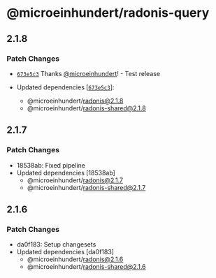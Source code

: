 # @microeinhundert/radonis-query

## 2.1.8

### Patch Changes

- [`673e5c3`](https://github.com/microeinhundert/radonis/commit/673e5c39096ff865589101948cce7aabd6101a65) Thanks [@microeinhundert](https://github.com/microeinhundert)! - Test release

- Updated dependencies [[`673e5c3`](https://github.com/microeinhundert/radonis/commit/673e5c39096ff865589101948cce7aabd6101a65)]:
  - @microeinhundert/radonis@2.1.8
  - @microeinhundert/radonis-shared@2.1.8

## 2.1.7

### Patch Changes

- 18538ab: Fixed pipeline
- Updated dependencies [18538ab]
  - @microeinhundert/radonis@2.1.7
  - @microeinhundert/radonis-shared@2.1.7

## 2.1.6

### Patch Changes

- da0f183: Setup changesets
- Updated dependencies [da0f183]
  - @microeinhundert/radonis@2.1.6
  - @microeinhundert/radonis-shared@2.1.6
